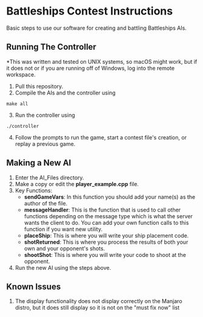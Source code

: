 # Battleships Contest Instructions
Basic steps to use our software for creating and battling Battleships AIs.

## Running The Controller
*This was written and tested on UNIX systems, so macOS might work, but if it does not or if you are running off of Windows, log into the remote workspace.
1. Pull this repository.
2. Compile the AIs and the controller using
```
make all
```
3. Run the controller using
```
./controller
```
4. Follow the prompts to run the game, start a contest file's creation, or replay a previous game. 

## Making a New AI
1. Enter the AI_Files directory.
2. Make a copy or edit the **player_example.cpp** file.
3. Key Functions:
    - **sendGameVars**: In this function you should add your name(s) as the author of the file.
    - **messageHandler**: This is the function that is used to call other functions depending on the message type which is what the server wants the client to do. You can add your own function calls to this function if you want new utility.
    - **placeShip**: This is where you will write your ship placement code.
    - **shotReturned**: This is where you process the results of both your own and your opponent's shots.
    - **shootShot**: This is where you will write your code to shoot at the opponent.
4. Run the new AI using the steps above. 

## Known Issues
1. The display functionality does not display correctly on the Manjaro distro, but it does still display so it is not on the "must fix now" list

